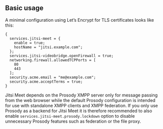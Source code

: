 ## Basic usage

A minimal configuration using Let’s Encrypt for TLS certificates looks like this:

```programlisting
{
  services.jitsi-meet = {
    enable = true;
    hostName = "jitsi.example.com";
  };
  services.jitsi-videobridge.openFirewall = true;
  networking.firewall.allowedTCPPorts = [
    80
    443
  ];
  security.acme.email = "me@example.com";
  security.acme.acceptTerms = true;
}
```

Jitsi Meet depends on the Prosody XMPP server only for message passing from the web browser while the default Prosody configuration is intended for use with standalone XMPP clients and XMPP federation. If you only use Prosody as a backend for Jitsi Meet it is therefore recommended to also enable `services.jitsi-meet.prosody.lockdown` option to disable unnecessary Prosody features such as federation or the file proxy.
